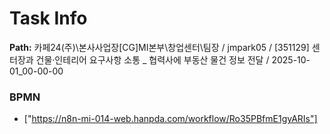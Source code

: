 # Task Info

**Path:** 카페24(주)\본사사업장\[CG]MI본부\창업센터\팀장 / jmpark05 / [351129] 센터장과 건물·인테리어 요구사항 소통 _ 협력사에 부동산 물건 정보 전달 / 2025-10-01_00-00-00

### BPMN
- ["https://n8n-mi-014-web.hanpda.com/workflow/Ro35PBfmE1gyARIs"]

